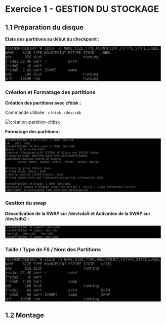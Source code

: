 # Exercice 1 - GESTION DU STOCKAGE

## 1.1 Préparation du disque

__Etats des partitions au début du checkpoint :__

![etat-partition-start](https://github.com/Tr3n4rT/TSSR-Checkpoint-1-Mathieu/blob/main/IMAGE_CHECKPOINT/etat-partition-lancement.png)


### Création et Formatage des partitions

__Création des partitions avec cfdisk :__

Commande utilisée : `cfdisk /dev/sdb`

![création-partition-cfdisk](https://github.com/Tr3n4rT/TSSR-Checkpoint-1-Mathieu/blob/main/IMAGE_CHECKPOINT/création-partition-cfdisk.png)

__Formatage des partitions :__

![formatage-partitions](https://github.com/Tr3n4rT/TSSR-Checkpoint-1-Mathieu/blob/main/IMAGE_CHECKPOINT/formatage-partitions.png)

### Gestion du swap

__Désactivation de la SWAP sur /dev/sda5 et Activation de la SWAP sur /dev/sdb2 :__

![gestion-swapp](https://github.com/Tr3n4rT/TSSR-Checkpoint-1-Mathieu/blob/main/IMAGE_CHECKPOINT/gestion-swapp.png)


### Taille / Type de FS / Nom des Partitions

![taille-type-nom-partitions](https://github.com/Tr3n4rT/TSSR-Checkpoint-1-Mathieu/blob/main/IMAGE_CHECKPOINT/taille-type-nom-partitions.png)




## 1.2 Montage
